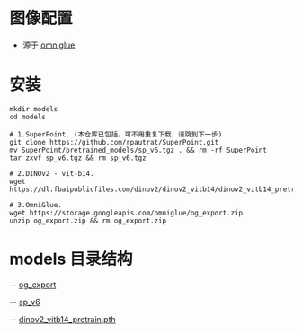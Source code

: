 # 图像配置 

- 源于 [omniglue](https://github.com/google-research/omniglue)

# 安装

```
mkdir models
cd models

# 1.SuperPoint. (本仓库已包括，可不用重复下载，请跳到下一步)
git clone https://github.com/rpautrat/SuperPoint.git
mv SuperPoint/pretrained_models/sp_v6.tgz . && rm -rf SuperPoint
tar zxvf sp_v6.tgz && rm sp_v6.tgz

# 2.DINOv2 - vit-b14.
wget https://dl.fbaipublicfiles.com/dinov2/dinov2_vitb14/dinov2_vitb14_pretrain.pth

# 3.OmniGlue.
wget https://storage.googleapis.com/omniglue/og_export.zip
unzip og_export.zip && rm og_export.zip
```

# models 目录结构

-- [og_export](models%2Fog_export)

-- [sp_v6](models%2Fsp_v6)

-- [dinov2_vitb14_pretrain.pth](models%2Fdinov2_vitb14_pretrain.pth)